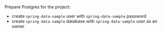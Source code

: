 Prepare Postgres for the project:
* create `spring-data-sample` user with `spring-data-sample` password
* create `spring-data-sample` database with `spring-data-sample` user as an owner
